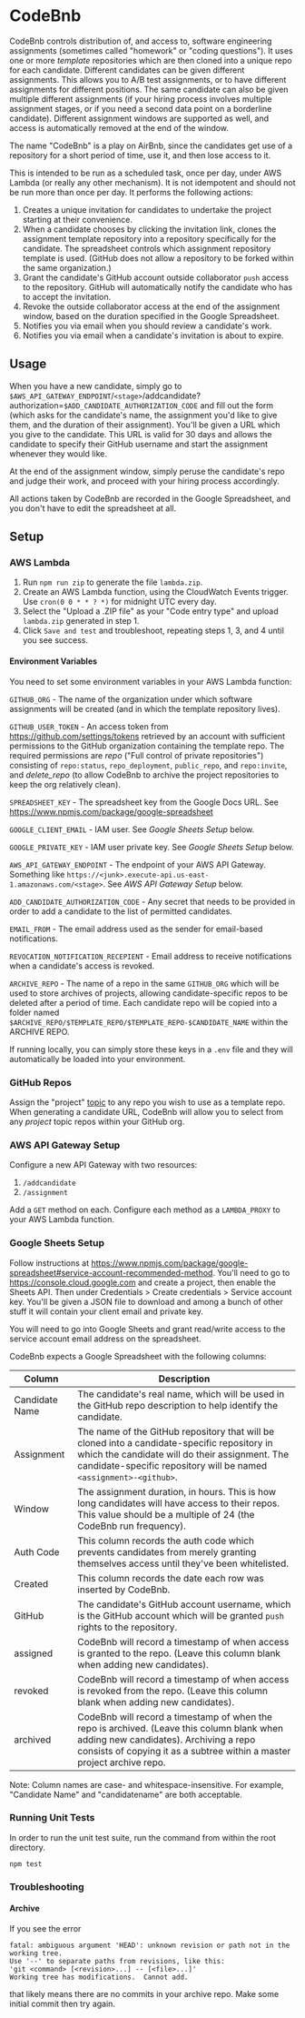 # CodeBnb
CodeBnb controls distribution of, and access to, software engineering assignments (sometimes called "homework" or "coding questions"). It uses one or more _template_ repositories which are then cloned into a unique repo for each candidate. Different candidates can be given different assignments. This allows you to A/B test assignments, or to have different assignments for different positions. The same candidate can also be given multiple different assignments (if your hiring process involves multiple assignment stages, or if you need a second data point on a borderline candidate). Different assignment windows are supported as well, and access is automatically removed at the end of the window.

The name "CodeBnb" is a play on AirBnb, since the candidates get use of a repository for a short period of time, use it, and then lose access to it.

This is intended to be run as a scheduled task, once per day, under AWS Lambda (or really any other mechanism). It is not idempotent and should not be run more than once per day. It performs the following actions:

1. Creates a unique invitation for candidates to undertake the project starting at their convenience.
2. When a candidate chooses by clicking the invitation link, clones the assignment template repository into a repository specifically for the candidate. The spreadsheet controls which assignment repository template is used. (GitHub does not allow a repository to be forked within the same organization.)
3. Grant the candidate's GitHub account outside collaborator `push` access to the repository. GitHub will automatically notify the candidate who has to accept the invitation.
5. Revoke the outside collaborator access at the end of the assignment window, based on the duration specified in the Google Spreadsheet.
6. Notifies you via email when you should review a candidate's work.
7. Notifies you via email when a candidate's invitation is about to expire.

## Usage
When you have a new candidate, simply go to `$AWS_API_GATEWAY_ENDPOINT`/`<stage>`/addcandidate?authorization=`$ADD_CANDIDATE_AUTHORIZATION_CODE` and fill out the form (which asks for the candidate's name, the assignment you'd like to give them, and the duration of their assignment). You'll be given a URL which you give to the candidate. This URL is valid for 30 days and allows the candidate to specify their GitHub username and start the assignment whenever they would like.

At the end of the assignment window, simply peruse the candidate's repo and judge their work, and proceed with your hiring process accordingly.

All actions taken by CodeBnb are recorded in the Google Spreadsheet, and you don't have to edit the spreadsheet at all.

## Setup

### AWS Lambda
1. Run `npm run zip` to generate the file `lambda.zip`.
2. Create an AWS Lambda function, using the CloudWatch Events trigger. Use `cron(0 0 * * ? *)` for midnight UTC every day.
3. Select the "Upload a .ZIP file" as your "Code entry type" and upload `lambda.zip` generated in step 1.
4. Click `Save and test` and troubleshoot, repeating steps 1, 3, and 4 until you see success.

#### Environment Variables

You need to set some environment variables in your AWS Lambda function:

`GITHUB_ORG` - The name of the organization under which software assignments will be created (and in which the template repository lives).

`GITHUB_USER_TOKEN` - An access token from https://github.com/settings/tokens retrieved by an account with sufficient permissions to the GitHub organization containing the template repo. The required permissions are *repo* ("Full control of private repositories") consisting of `repo:status`, `repo_deployment`, `public_repo`, and `repo:invite`, and *delete_repo* (to allow CodeBnb to archive the project repositories to keep the org relatively clean).

`SPREADSHEET_KEY` - The spreadsheet key from the Google Docs URL. See https://www.npmjs.com/package/google-spreadsheet

`GOOGLE_CLIENT_EMAIL` - IAM user. See _Google Sheets Setup_ below.

`GOOGLE_PRIVATE_KEY` - IAM user private key. See _Google Sheets Setup_ below.

`AWS_API_GATEWAY_ENDPOINT` - The endpoint of your AWS API Gateway. Something like `https://<junk>.execute-api.us-east-1.amazonaws.com/<stage>`. See _AWS API Gateway Setup_ below.

`ADD_CANDIDATE_AUTHORIZATION_CODE` - Any secret that needs to be provided in order to add a candidate to the list of permitted candidates.

`EMAIL_FROM` - The email address used as the sender for email-based notifications.

`REVOCATION_NOTIFICATION_RECEPIENT` - Email address to receive notifications when a candidate's access is revoked.

`ARCHIVE_REPO` - The name of a repo in the same `GITHUB_ORG` which will be used to store archives of projects, allowing candidate-specific repos to be deleted after a period of time. Each candidate repo will be copied into a folder named `$ARCHIVE_REPO/$TEMPLATE_REPO/$TEMPLATE_REPO-$CANDIDATE_NAME` within the ARCHIVE REPO.

If running locally, you can simply store these keys in a `.env` file and they will automatically be loaded into your environment.

### GitHub Repos
Assign the "project" [topic](https://help.github.com/articles/about-topics/) to any repo you wish to use as a template repo. When generating a candidate URL, CodeBnb will allow you to select from any _project_ topic repos within your GitHub org.

### AWS API Gateway Setup
Configure a new API Gateway with two resources:

1. `/addcandidate`
2. `/assignment`

Add a `GET` method on each. Configure each method as a `LAMBDA_PROXY` to your AWS Lambda function.

### Google Sheets Setup
Follow instructions at https://www.npmjs.com/package/google-spreadsheet#service-account-recommended-method. You'll need to go to https://console.cloud.google.com and create a project, then enable the Sheets API. Then under Credentials > Create credentials > Service account key. You'll be given a JSON file to download and among a bunch of other stuff it will contain your client email and private key.

You will need to go into Google Sheets and grant read/write access to the service account email address on the spreadsheet.

CodeBnb expects a Google Spreadsheet with the following columns:

Column | Description
------------|------------
Candidate Name | The candidate's real name, which will be used in the GitHub repo description to help identify the candidate.
Assignment |  The name of the GitHub repository that will be cloned into a candidate-specific repository in which the candidate will do their assignment. The candidate-specific repository will be named `<assignment>-<github>`.
Window | The assignment duration, in hours. This is how long candidates will have access to their repos. This value should be a multiple of 24 (the CodeBnb run frequency).
Auth Code | This column records the auth code which prevents candidates from merely granting themselves access until they've been whitelisted.
Created | This column records the date each row was inserted by CodeBnb.
GitHub | The candidate's GitHub account username, which is the GitHub account which will be granted `push` rights to the repository.
assigned | CodeBnb will record a timestamp of when access is granted to the repo. (Leave this column blank when adding new candidates).
revoked | CodeBnb will record a timestamp of when access is revoked from the repo. (Leave this column blank when adding new candidates).
archived | CodeBnb will record a timestamp of when the repo is archived. (Leave this column blank when adding new candidates). Archiving a repo consists of copying it as a subtree within a master project archive repo.

Note: Column names are case- and whitespace-insensitive. For example, "Candidate Name" and "candidatename" are both acceptable.

### Running Unit Tests

In order to run the unit test suite, run the command from within the root directory.
```
npm test
```

### Troubleshooting
#### Archive
If you see the error
```
fatal: ambiguous argument 'HEAD': unknown revision or path not in the working tree.
Use '--' to separate paths from revisions, like this:
'git <command> [<revision>...] -- [<file>...]'
Working tree has modifications.  Cannot add.
```
that likely means there are no commits in your archive repo. Make some initial commit then try again.
